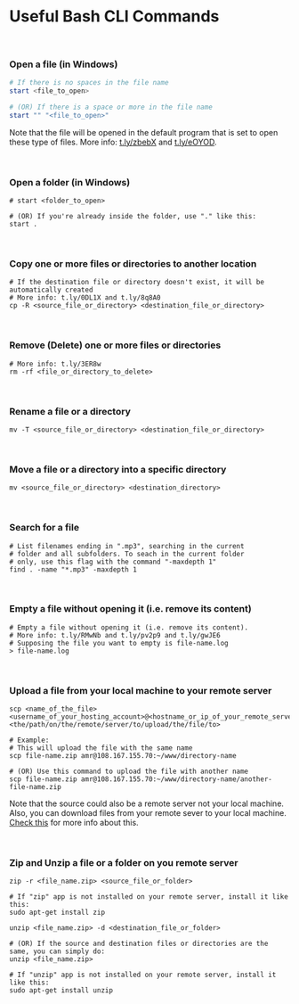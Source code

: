 # Useful Bash CLI Commands

<br>

### Open a file (in Windows)

```powershell
# If there is no spaces in the file name 
start <file_to_open>

# (OR) If there is a space or more in the file name
start "" "<file_to_open>"
```

Note that the file will be opened in the default program that is set to open these type of files. More info: [t.ly/zbebX](https://t.ly/zbebX) and [t.ly/eOYOD](https://t.ly/eOYOD).

<br>

### Open a folder (in Windows)

```shell
# start <folder_to_open>

# (OR) If you're already inside the folder, use "." like this:
start .
```

<br>

### Copy one or more files or directories to another location

```shell
# If the destination file or directory doesn't exist, it will be automatically created
# More info: t.ly/0DL1X and t.ly/8q8A0
cp -R <source_file_or_directory> <destination_file_or_directory>
```

<br>

### Remove (Delete) one or more files or directories

```shell
# More info: t.ly/3ER8w
rm -rf <file_or_directory_to_delete>
```

<br>

### Rename a file or a directory

```shell
mv -T <source_file_or_directory> <destination_file_or_directory>
```

<br>

### Move a file or a directory into a specific directory

```shell
mv <source_file_or_directory> <destination_directory>
```

<br>

### Search for a file

```shell
# List filenames ending in ".mp3", searching in the current
# folder and all subfolders. To seach in the current folder
# only, use this flag with the command "-maxdepth 1"
find . -name "*.mp3" -maxdepth 1
```

<br>

### Empty a file without opening it (i.e. remove its content)

```shell
# Empty a file without opening it (i.e. remove its content). 
# More info: t.ly/RMwNb and t.ly/pv2p9 and t.ly/gwJE6
# Supposing the file you want to empty is file-name.log
> file-name.log
```

<br>

### Upload a file from your local machine to your remote server

```shell
scp <name_of_the_file> <username_of_your_hosting_account>@<hostname_or_ip_of_your_remote_server>:<the/path/on/the/remote/server/to/upload/the/file/to>

# Example:
# This will upload the file with the same name
scp file-name.zip amr@108.167.155.70:~/www/directory-name

# (OR) Use this command to upload the file with another name
scp file-name.zip amr@108.167.155.70:~/www/directory-name/another-file-name.zip
```

Note that the source could also be a remote server not your local machine. Also, you can download files from your remote sever to your local machine. [Check this](https://superuser.com/a/850743/398793) for more info about this.

<br>

### Zip and Unzip a file or a folder on you remote server

```shell
zip -r <file_name.zip> <source_file_or_folder>

# If "zip" app is not installed on your remote server, install it like this:
sudo apt-get install zip
```

```shell
unzip <file_name.zip> -d <destination_file_or_folder>

# (OR) If the source and destination files or directories are the same, you can simply do:
unzip <file_name.zip>

# If "unzip" app is not installed on your remote server, install it like this:
sudo apt-get install unzip
```

<br>
